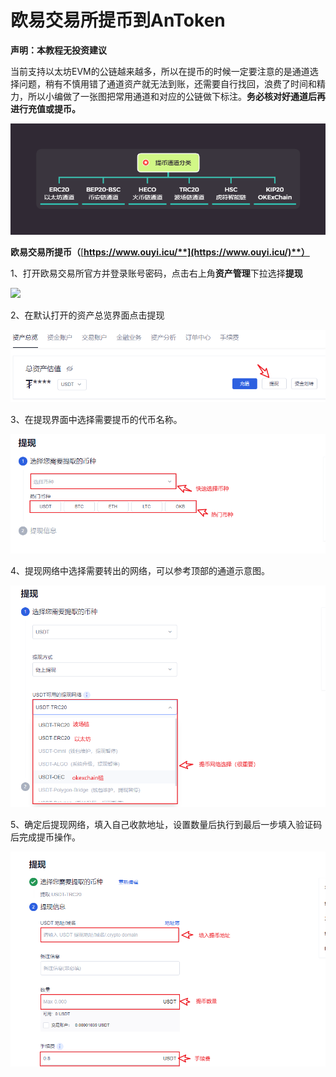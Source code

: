 # 欧易交易所提币到AnToken

**声明：本教程无投资建议**

当前支持以太坊EVM的公链越来越多，所以在提币的时候一定要注意的是通道选择问题，稍有不慎用错了通道资产就无法到账，还需要自行找回，浪费了时间和精力，所以小编做了一张图把常用通道和对应的公链做下标注。**务必核对好通道后再进行充值或提币。**

![](../../.gitbook/assets/通道分类1.png)

**欧易交易所提币（**[**https://www.ouyi.icu/**](https://www.ouyi.icu/)**）**

1、打开欧易交易所官方并登录账号密码，点击右上角**资产管理**下拉选择**提现**

![](../../.gitbook/assets/Snipaste\_2021-11-22\_22-28-47.png)

2、在默认打开的资产总览界面点击提现

![](<../../.gitbook/assets/2 (1).png>)

3、在提现界面中选择需要提币的代币名称。

![](../../.gitbook/assets/3.png)

4、提现网络中选择需要转出的网络，可以参考顶部的通道示意图。

![](<../../.gitbook/assets/4 (1).png>)

5、确定后提现网络，填入自己收款地址，设置数量后执行到最后一步填入验证码后完成提币操作。

![](../../.gitbook/assets/5.png)

